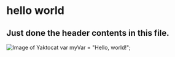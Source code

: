 #  hello world
## Just done the header contents in this file.
![Image of Yaktocat](https://octodex.github.com/images/yaktocat.png)
var myVar = "Hello, world!";
